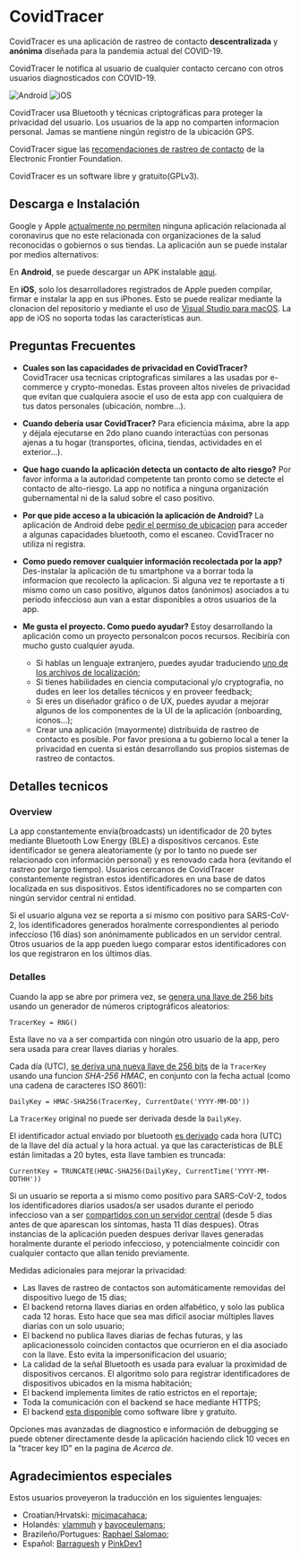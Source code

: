 ﻿# CovidTracer

CovidTracer es una aplicación de rastreo de contacto **descentralizada** y **anónima** diseñada para la pandemia actual del COVID-19.

CovidTracer le notifica al usuario de cualquier contacto cercano con otros usuarios diagnosticados con COVID-19. 

![Android](screenshots/screenshot-android.png) ![iOS](screenshots/screenshot-ios.png)

CovidTracer usa Bluetooth y técnicas criptográficas para proteger la privacidad del usuario. Los usuarios de la app no comparten informacion personal. Jamas se mantiene ningún registro de la ubicación GPS.

CovidTracer sigue las [recomendaciones de rastreo de contacto](https://www.eff.org/deeplinks/2020/04/challenge-proximity-apps-covid-19-contacto-tracing) de la Electronic Frontier Foundation.

CovidTracer es un software libre y gratuito(GPLv3).

## Descarga e Instalación

Google y Apple [actualmente no permiten](https://www.theverge.com/2020/3/5/21167102/apple-google-coronavirus-iphone-apps-android-misinformation-reject-ban) ninguna aplicación relacionada al coronavirus que no este relacionada con organizaciones de la salud reconocidas o gobiernos o sus tiendas. La aplicación aun se puede instalar por medios alternativos:

En **Android**, se puede descargar un APK instalable [aqui](https://github.com/RaphaelJ/covid-tracer/releases/download/v0.1.1/covidtracer_0.1.1.apk).

En **iOS**, solo los desarrolladores registrados de Apple pueden compilar, firmar e instalar la app en sus iPhones. Esto se puede realizar mediante la clonacion del repositorio y mediante el uso de [Visual Studio para macOS](https://visualstudio.microsoft.com/vs/mac/). La app de iOS no soporta todas las características aun. 

## Preguntas Frecuentes

- **Cuales son las capacidades de privacidad en CovidTracer?**
CovidTracer usa tecnicas criptograficas similares a las usadas por e-commerce y crypto-monedas. Estas proveen altos niveles de privacidad que evitan que cualquiera asocie el uso de esta app con cualquiera de tus datos personales (ubicación, nombre...).

- **Cuando debería usar CovidTracer?**
Para eficiencia máxima, abre la app y déjala ejecutarse en 2do plano cuando interactúas con personas ajenas a tu hogar (transportes, oficina, tiendas, actividades en el exterior...).

- **Que hago cuando la aplicación detecta un contacto de alto riesgo?**
Por favor informa a la autoridad competente tan pronto como se detecte el contacto de alto-riesgo. La app no notifica a ninguna organización gubernamental ni de la salud sobre el caso positivo.

- **Por que pide acceso a la ubicación la aplicación de Android?**
La aplicación de Android debe [pedir el permiso de ubicacion](https://developer.android.com/guide/topics/connectivity/bluetooth#Permissions) para acceder a algunas capacidades bluetooth, como el escaneo. CovidTracer no utiliza ni registra.

- **Como puedo remover cualquier información recolectada por la app?**
Des-instalar la aplicación de tu smartphone va a borrar toda la informacion que recolecto la aplicacion. Si alguna vez te reportaste a ti mismo como un caso positivo, algunos datos (anónimos) asociados a tu periodo infeccioso aun van a estar disponibles a otros usuarios de la app.

- **Me gusta el proyecto. Como puedo ayudar?** 
Estoy desarrollando la aplicación como un proyecto personalcon pocos recursos. Recibiría con mucho gusto cualquier ayuda.
    - Si hablas un lenguaje extranjero, puedes ayudar traduciendo [uno de los archivos de localización](CovidTracer/Resx/);
    - Si tienes habilidades en ciencia computacional y/o cryptografia, no dudes en leer los detalles técnicos y en proveer feedback;
    - Si eres un diseñador gráfico o de UX, puedes ayudar a mejorar algunos de los componentes de la UI de la aplicación (onboarding, iconos...);
    - Crear una aplicación (mayormente) distribuida de rastreo de contacto es posible. Por favor presiona a tu gobierno local a tener la privacidad en cuenta si están desarrollando sus propios sistemas de rastreo de contactos.

## Detalles tecnicos

### Overview

La app constantemente envía(broadcasts) un identificador de 20 bytes mediante Bluetooth Low Energy (BLE) a dispositivos cercanos. Este identificador se genera aleatoriamente (y por lo tanto no puede ser relacionado con información personal) y es renovado cada hora (evitando el rastreo por largo tiempo). Usuarios cercanos de CovidTracer constantemente registran estos identificadores en una base de datos localizada en sus dispositivos. Estos identificadores no se comparten con ningún servidor central ni entidad.

Si el usuario alguna vez se reporta a si mismo con positivo para SARS-CoV-2, los identificadores generados horalmente correspondientes al periodo infeccioso (16 días) son anónimamente publicados en un servidor central. Otros usuarios de la app pueden luego comparar estos identificadores con los que registraron en los últimos días.

### Detalles

Cuando la app se abre por primera vez, se [genera una llave de 256 bits](CovidTracer/Models/Keys/TracerKey.cs#L54) usando un generador de números criptográficos aleatorios:

    TracerKey = RNG()

Esta llave no va a ser compartida con ningún otro usuario de la app, pero sera usada para crear llaves diarias y horales.

Cada día (UTC), [se deriva una nueva llave de 256 bits](CovidTracer/Models/Keys/TracerKey.cs#L80) de la `TracerKey` usando una funcion *SHA-256 HMAC*, en conjunto con la fecha actual (como una cadena de caracteres ISO 8601):

    DailyKey = HMAC-SHA256(TracerKey, CurrentDate('YYYY-MM-DD'))
    
La `TracerKey` original no puede ser derivada desde la `DailyKey`. 

El identificador actual enviado por bluetooth [es derivado](CovidTracer/Models/Keys/DailyTracerKey.cs#L49) cada hora (UTC) de la llave del día actual y la hora actual. ya que las características de BLE están limitadas a 20 bytes, esta llave tambien es truncada:

    CurrentKey = TRUNCATE(HMAC-SHA256(DailyKey, CurrentTime('YYYY-MM-DDTHH'))

Si un usuario se reporta a si mismo como positivo para SARS-CoV-2, todos los identificadores diarios usados/a ser usados durante el periodo infeccioso van a ser [compartidos con un servidor central](https://covid-tracer-backend.herokuapp.com/cases.json) (desde 5 días antes de que aparescan los síntomas, hasta 11 días despues). Otras instancias de la aplicación pueden despues derivar llaves generadas horalmente durante el periodo infeccioso, y potencialmente coincidir con cualquier contacto que allan tenido previamente. 

Medidas adicionales para mejorar la privacidad:

- Las llaves de rastreo de contactos son automáticamente removidas del dispositivo luego de 15 días;
- El backend retorna llaves diarias en orden alfabético, y solo las publica cada 12 horas. Esto hace que sea mas difícil asociar múltiples llaves diarias con un solo usuario;
- El backend no publica llaves diarias de fechas futuras, y las aplicacionessolo coinciden contactos que ocurrieron en el dia asociado con la llave. Esto evita la impersonificacion del usuario; 
- La calidad de la señal Bluetooth es usada para evaluar la proximidad de dispositivos cercanos. El algoritmo solo para registrar identificadores de dispositivos ubicados en la misma habitación;
- El backend implementa limites de ratio estrictos en el reportaje;
- Toda la comunicación con el backend se hace mediante HTTPS;
- El backend [esta disponible](https://github.com/RaphaelJ/covid-tracer-backend) como software libre y gratuito.

Opciones mas avanzadas de diagnostico e información de debugging se puede obtener directamente desde la aplicación haciendo click 10 veces en la "tracer key ID" en la pagina de *Acerca de*.

## Agradecimientos especiales

Estos usuarios proveyeron la traducción en los siguientes lenguajes:

- Croatian/Hrvatski: [micimacahaca](https://old.reddit.com/user/micimacahaca);
- Holandés: [vlammuh](https://www.reddit.com/user/vlammuh) y [bavoceulemans](https://github.com/bavoceulemans);
- Brazileño/Portugues: [Raphael Salomao](https://github.com/raphaelsalomao3);
- Español: [Barraguesh](https://github.com/Barraguesh) y [PinkDev1](https://github.com/PinkDev1)